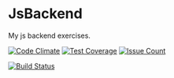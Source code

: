# JsBackend
My js backend exercises.

[![Code Climate](https://codeclimate.com/github/dimaatos/JsBackend/badges/gpa.svg)](https://codeclimate.com/github/dimaatos/JsBackend/)
[![Test Coverage](https://codeclimate.com/github/dimaatos/JsBackend/badges/coverage.svg)](https://codeclimate.com/github/dimaatos/JsBackend/coverage)
[![Issue Count](https://codeclimate.com/github/dimaatos/JsBackend/badges/issue_count.svg)](https://codeclimate.com/github/dimaatos/JsBackend/issues)

[![Build Status](https://travis-ci.org/dimaatos/JsBackend.svg?branch=master)](https://travis-ci.org/dimaatos/JsBackend)
